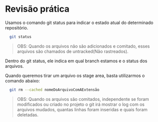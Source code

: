 # Revisão prática

Usamos o comando git status para indicar o estado atual do determinado repositório.

```bash
  git status
```

> OBS: Quando os arquivos não são adicionados e comitado, esses arquivos são chamados de untracked(Não rastreados).

Dentro do git status, ele indica em qual branch estamos e o status dos arquivos.

Quando queremos tirar um arquivo os stage area, basta utilizarmos o comando abaixo:

```bash
  git rm --cached nomeDoArquivoComAExtensão
```

> OBS: Quando os arquivos são comitados, independente se foram modificados ou criado no projeto o git irá mostrar o log com os arquivos mudados, quantas linhas foram inseridas e quais foram deletadas.
